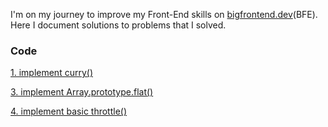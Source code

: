 I'm on my journey to improve my Front-End skills on [bigfrontend.dev](https://bigfrontend.dev)(BFE). Here I document solutions to problems that I solved.

### Code

[1. implement curry()](/Code/1.implement-curry.md)

[3. implement Array.prototype.flat()](/Code/3.implement-Array.prototype.flat.md)

[4. implement basic throttle()](/Code/4.implement-basic-throttle.md)
